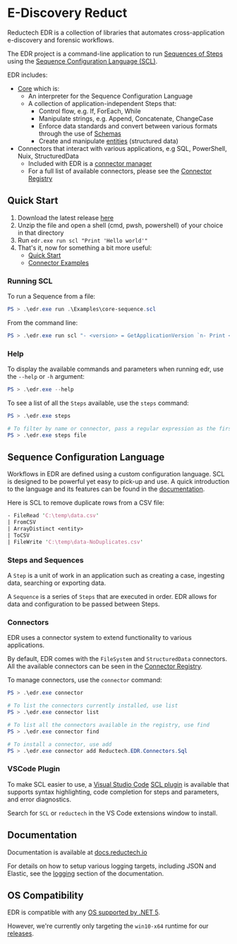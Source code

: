 # E-Discovery Reduct

Reductech EDR is a collection of libraries that automates
cross-application e-discovery and forensic workflows.

The EDR project is a command-line application to run
[Sequences of Steps](#steps-and-sequences) using the
[Sequence Configuration Language (SCL)](#sequence-configuration-language).

EDR includes:

- [Core](https://gitlab.com/reductech/edr/core) which is:
  - An interpreter for the Sequence Configuration Language
  - A collection of application-independent Steps that:
    - Control flow, e.g. If, ForEach, While
    - Manipulate strings, e.g. Append, Concatenate, ChangeCase
    - Enforce data standards and convert between various formats through the use of [Schemas](https://docs.reductech.io/edr/how-to/scl/schemas.html)
    - Create and manipulate [entities](https://docs.reductech.io/edr/how-to/scl/entities.html) (structured data)
- Connectors that interact with various applications, e.g SQL, PowerShell, Nuix, StructuredData
  - Included with EDR is a [connector manager](#connectors)
  - For a full list of available connectors, please see the [Connector Registry](https://gitlab.com/reductech/edr/connector-registry/-/packages)

## Quick Start

1. Download the latest release [here](https://gitlab.com/reductech/edr/edr/-/releases)
2. Unzip the file and open a shell (cmd, pwsh, powershell) of your choice in that directory
3. Run `edr.exe run scl "Print 'Hello world'"`
4. That's it, now for something a bit more useful:
   - [Quick Start](https://docs.reductech.io/edr/how-to/quick-start.html)
   - [Connector Examples](https://docs.reductech.io/edr/examples/core/csv-files.html)

### Running SCL

To run a Sequence from a file:

```powershell
PS > .\edr.exe run .\Examples\core-sequence.scl
```

From the command line:

```powershell
PS > .\edr.exe run scl "- <version> = GetApplicationVersion `n- Print <version>"
```

### Help

To display the available commands and parameters when running edr, use the
`--help` or `-h` argument:

```powershell
PS > .\edr.exe --help
```

To see a list of all the `Steps` available, use the `steps` command:

```powershell
PS > .\edr.exe steps

# To filter by name or connector, pass a regular expression as the first argument
PS > .\edr.exe steps file
```

## Sequence Configuration Language

Workflows in EDR are defined using a custom configuration language.
SCL is designed to be powerful yet easy to pick-up and use.
A quick introduction to the language and its features can be found in the
[documentation](https://docs.reductech.io/edr/how-to/scl/sequence-configuration-language.html).

Here is SCL to remove duplicate rows from a CSV file:

```perl
- FileRead 'C:\temp\data.csv'
| FromCSV
| ArrayDistinct <entity>
| ToCSV
| FileWrite 'C:\temp\data-NoDuplicates.csv'
```

### Steps and Sequences

A `Step` is a unit of work in an application such as
creating a case, ingesting data, searching or exporting data.

A `Sequence` is a series of `Steps` that are executed in order.
EDR allows for data and configuration to be passed between Steps.

### Connectors

EDR uses a connector system to extend functionality to various applications.

By default, EDR comes with the `FileSystem` and `StructuredData` connectors.
All the available connectors can be seen in the [Connector Registry](https://gitlab.com/reductech/edr/connector-registry/-/packages).

To manage connectors, use the `connector` command:

```powershell
PS > .\edr.exe connector

# To list the connectors currently installed, use list
PS > .\edr.exe connector list

# To list all the connectors available in the registry, use find
PS > .\edr.exe connector find

# To install a connector, use add
PS > .\edr.exe connector add Reductech.EDR.Connectors.Sql
```

### VSCode Plugin

To make SCL easier to use, a [Visual Studio Code](https://code.visualstudio.com/)
[SCL plugin](https://marketplace.visualstudio.com/items?itemName=reductech.reductech-scl)
is available that supports syntax highlighting, code completion for
steps and parameters, and error diagnostics.

Search for `SCL` or `reductech` in the VS Code extensions window to install.

## Documentation

Documentation is available at [docs.reductech.io](https://docs.reductech.io)

For details on how to setup various logging targets, including
JSON and Elastic, see the [logging](https://docs.reductech.io/edr/how-to/logging.html)
section of the documentation.

## OS Compatibility

EDR is compatible with any [OS supported by .NET 5](https://github.com/dotnet/core/blob/master/release-notes/5.0/5.0-supported-os.md).

However, we're currently only targeting the `win10-x64` runtime for
our [releases](https://gitlab.com/reductech/edr/edr/-/releases).
